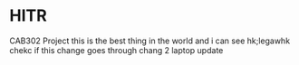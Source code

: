 # HITR
CAB302 Project
this is the best thing in the world and i can see hk;legawhk
chekc if this change goes through 
chang 2 laptop update